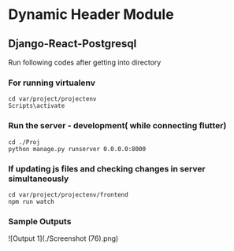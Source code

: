 # Dynamic Header Module 

## Django-React-Postgresql

Run following codes after getting into directory

### For running virtualenv
```
cd var/project/projectenv
Scripts\activate  
```
### Run the server - development( while connecting flutter)
```
cd ./Proj 
python manage.py runserver 0.0.0.0:8000
```
### If updating js files and checking changes in server simultaneously
```
cd var/project/projectenv/frontend
npm run watch
```
### Sample Outputs

![Output 1](./Screenshot (76).png)

